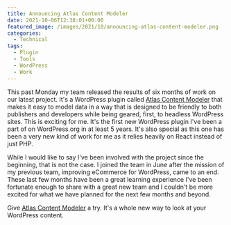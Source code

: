 ```yaml
---
title: Announcing Atlas Content Modeler
date: 2021-10-06T12:38:01+00:00
featured_image: /images/2021/10/announcing-atlas-content-modeler.png
categories:
  - Technical
tags:
  - Plugin
  - Tools
  - WordPress
  - Work
---
```


This past Monday my team released the results of six months of work on our latest project. It's a WordPress plugin called [Atlas Content Modeler][1] that makes it easy to model data in a way that is designed to be friendly to both publishers and developers while being geared, first, to headless WordPress sites.
This is exciting for me. It's the first new WordPress plugin I've been a part of on WordPress.org in at least 5 years. It's also special as this one has been a very new kind of work for me as it relies heavily on React instead of just PHP.

While I would like to say I've been involved with the project since the beginning, that is not the case. I joined the team in June after the mission of my previous team, improving eCommerce for WordPress, came to an end. These last few months have been a great learning experience I've been fortunate enough to share with a great new team and I couldn't be more excited for what we have planned for the next few months and beyond.

Give [Atlas Content Modeler][1] a try. It's a whole new way to look at your WordPress content.

 [1]: https://wordpress.org/plugins/atlas-content-modeler/